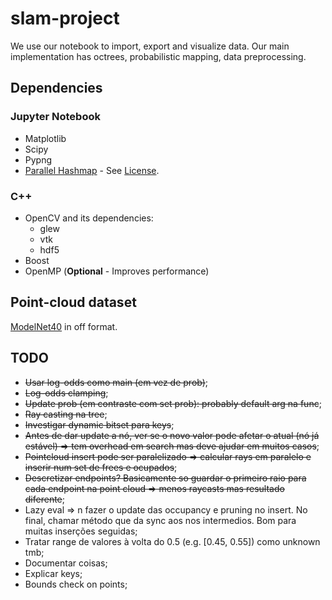 # slam-project

We use our notebook to import, export and visualize data.
Our main implementation has octrees, probabilistic mapping, data preprocessing.

## Dependencies

### Jupyter Notebook

- Matplotlib
- Scipy
- Pypng
- [Parallel Hashmap](https://github.com/greg7mdp/parallel-hashmap) -
  See [License](./slam/include/parallel_hashmap/LICENSE).

### C++ 

- OpenCV and its dependencies:
  - glew
  - vtk
  - hdf5
- Boost
- OpenMP (**Optional** - Improves performance)

## Point-cloud dataset

[ModelNet40](https://www.kaggle.com/balraj98/modelnet40-princeton-3d-object-dataset)
in off format.

## TODO

- ~~Usar log-odds como main (em vez de prob)~~;
- ~~Log-odds clamping~~;
- ~~Update prob (em contraste com set prob): probably default arg na func~~;
- ~~Ray casting na tree~~;
- ~~Investigar dynamic bitset para keys~~;
- ~~Antes de dar update a nó, ver se o novo valor pode afetar o atual (nó já estável) => tem overhead em search mas deve
  ajudar em muitos casos~~;
- ~~Pointcloud insert pode ser paralelizado => calcular rays em paralelo e inserir num set de frees e ocupados~~;
- ~~Descretizar endpoints? Basicamente so guardar o primeiro raio para cada endpoint na point cloud => menos raycasts
  mas resultado diferente~~;
- Lazy eval => n fazer o update das occupancy e pruning no insert. No final, chamar método que da sync aos nos
  intermedios. Bom para muitas inserções seguidas;
- Tratar range de valores à volta do 0.5 (e.g. [0.45, 0.55]) como unknown tmb;
- Documentar coisas;
- Explicar keys;
- Bounds check on points;
